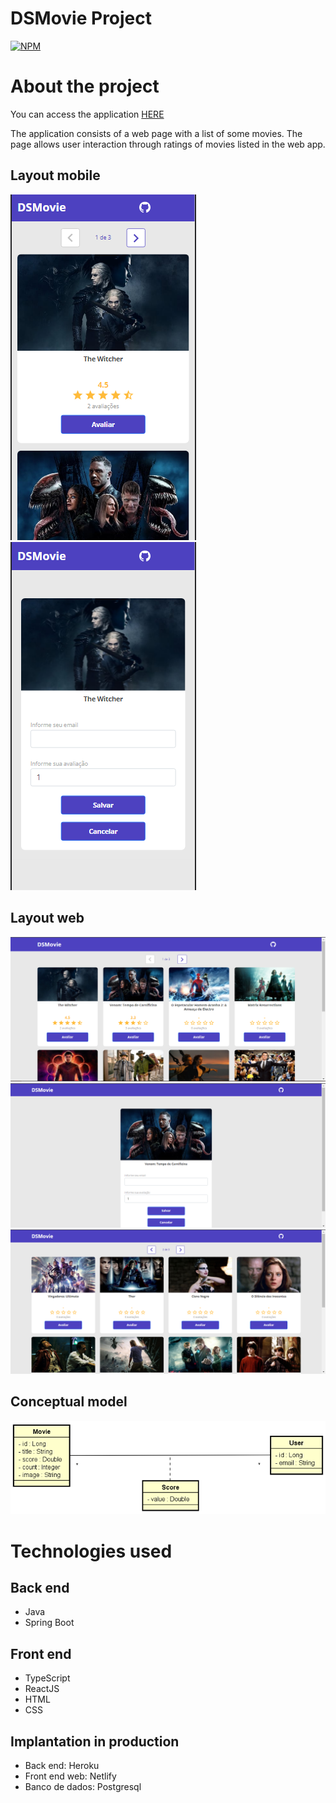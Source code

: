 # DSMovie Project

[![NPM](https://img.shields.io/npm/l/react)](https://github.com/nxalan/dsmovie/blob/main/LICENSE) 

# About the project

You can access the application [HERE](https://ds-movie.netlify.app/)

The application consists of a web page with a list of some movies. The page allows user interaction through ratings of movies listed in the web app. 

## Layout mobile
![Mobile 1](https://github.com/nxalan/dsmovie/blob/main/_assets/mob1.PNG) ![Mobile 2](https://github.com/nxalan/dsmovie/blob/main/_assets/mob2.PNG)

## Layout web
![Web1](https://github.com/nxalan/dsmovie/blob/main/_assets/web1.PNG)
![Web2](https://github.com/nxalan/dsmovie/blob/main/_assets/web2.PNG)
![Web3](https://github.com/nxalan/dsmovie/blob/main/_assets/web3.PNG)

## Conceptual model
![Modelo Conceitual](https://github.com/nxalan/dsmovie/blob/main/_assets/MC.PNG)

# Technologies used
## Back end
- Java
- Spring Boot

## Front end
- TypeScript
- ReactJS
- HTML
- CSS

## Implantation in production
- Back end: Heroku
- Front end web: Netlify
- Banco de dados: Postgresql